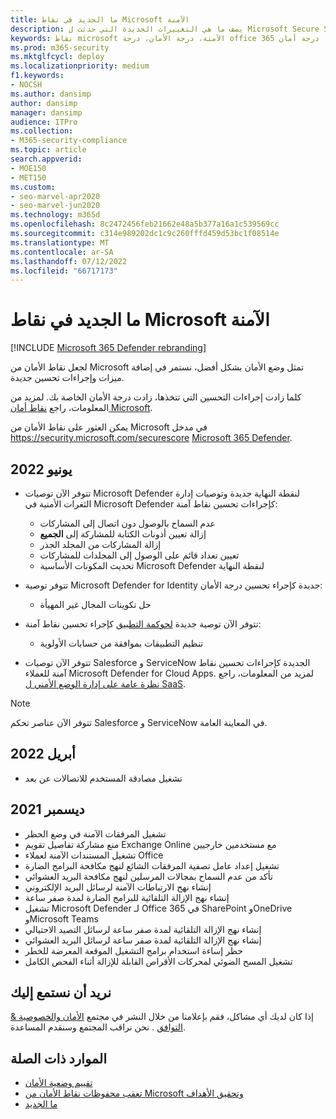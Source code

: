 ```yaml
---
title: ما الجديد في نقاط Microsoft الآمنة
description: يصف ما هي التغييرات الجديدة التي حدثت ل Microsoft Secure Score في مدخل Microsoft 365 Defender.
keywords: نقاط microsoft الآمنة، درجة الأمان، درجة office 365 الآمنة، درجة أمان microsoft، مدخل Microsoft 365 Defender
ms.prod: m365-security
ms.mktglfcycl: deploy
ms.localizationpriority: medium
f1.keywords:
- NOCSH
ms.author: dansimp
author: dansimp
manager: dansimp
audience: ITPro
ms.collection:
- M365-security-compliance
ms.topic: article
search.appverid:
- MOE150
- MET150
ms.custom:
- seo-marvel-apr2020
- seo-marvel-jun2020
ms.technology: m365d
ms.openlocfilehash: 8c2472456feb21662e48a5b377a16a1c539569cc
ms.sourcegitcommit: c314e989202dc1c9c260fffd459d53bc1f08514e
ms.translationtype: MT
ms.contentlocale: ar-SA
ms.lasthandoff: 07/12/2022
ms.locfileid: "66717173"
---
```

# <a name="whats-new-in-microsoft-secure-score"></a>ما الجديد في نقاط Microsoft الآمنة

[!INCLUDE [Microsoft 365 Defender rebranding](../includes/microsoft-defender.md)]

لجعل نقاط الأمان من Microsoft تمثل وضع الأمان بشكل أفضل، نستمر في إضافة ميزات وإجراءات تحسين جديدة.

كلما زادت إجراءات التحسين التي تتخذها، زادت درجة الأمان الخاصة بك. لمزيد من المعلومات، راجع [نقاط أمان Microsoft](microsoft-secure-score.md).

يمكن العثور على نقاط الأمان من Microsoft في مدخل https://security.microsoft.com/securescore [Microsoft 365 Defender](microsoft-365-defender-portal.md).

## <a name="june-2022"></a>يونيو 2022

- تتوفر الآن توصيات Microsoft Defender لنقطة النهاية جديدة وتوصيات إدارة الثغرات الأمنية في Microsoft Defender كإجراءات تحسين نقاط آمنة:

  - عدم السماح بالوصول دون اتصال إلى المشاركات
  - إزالة تعيين أذونات الكتابة للمشاركة إلى **الجميع**
  - إزالة المشاركات من المجلد الجذر
  - تعيين تعداد قائم على الوصول إلى المجلدات للمشاركات
  - تحديث المكونات الأساسية Microsoft Defender لنقطة النهاية

- تتوفر توصية Microsoft Defender for Identity جديدة كإجراء تحسين درجة الأمان:

  - حل تكوينات المجال غير المهيأة

- تتوفر الآن توصية جديدة [لحوكمة التطبيق](/defender-cloud-apps/app-governance-manage-app-governance) كإجراء تحسين نقاط آمنة:

  - تنظيم التطبيقات بموافقة من حسابات الأولوية

- تتوفر الآن توصيات Salesforce و ServiceNow الجديدة كإجراءات تحسين نقاط آمنة للعملاء Microsoft Defender for Cloud Apps. لمزيد من المعلومات، راجع [نظرة عامة على إدارة الوضع الأمني ل SaaS](https://aka.ms/saas_security_posture_management).

>[!Note]
>تتوفر الآن عناصر تحكم Salesforce و ServiceNow في المعاينة العامة.

## <a name="april-2022"></a>أبريل 2022

- تشغيل مصادقة المستخدم للاتصالات عن بعد

## <a name="december-2021"></a>ديسمبر 2021

- تشغيل المرفقات الآمنة في وضع الحظر
- منع مشاركة تفاصيل تقويم Exchange Online مع مستخدمين خارجيين
- تشغيل المستندات الآمنة لعملاء Office
- تشغيل إعداد عامل تصفية المرفقات الشائع لنهج مكافحة البرامج الضارة
- تأكد من عدم السماح بمجالات المرسلين لنهج مكافحة البريد العشوائي
- إنشاء نهج الارتباطات الآمنة لرسائل البريد الإلكتروني
- إنشاء نهج الإزالة التلقائية للبرامج الضارة لمدة صفر ساعة
- تشغيل Microsoft Defender لـ Office 365 في SharePoint وOneDrive وMicrosoft Teams
- إنشاء نهج الإزالة التلقائية لمدة صفر ساعة لرسائل التصيد الاحتيالي
- إنشاء نهج الإزالة التلقائية لمدة صفر ساعة لرسائل البريد العشوائي
- حظر إساءة استخدام برامج التشغيل الموقعة المعرضة للخطر
- تشغيل المسح الضوئي لمحركات الأقراص القابلة للإزالة أثناء الفحص الكامل

## <a name="we-want-to-hear-from-you"></a>نريد أن نستمع إليك

إذا كان لديك أي مشاكل، فقم بإعلامنا من خلال النشر في مجتمع [الأمان والخصوصية & التوافق](https://techcommunity.microsoft.com/t5/Security-Privacy-Compliance/bd-p/security_privacy) . نحن نراقب المجتمع وسنقدم المساعدة.

## <a name="related-resources"></a>الموارد ذات الصلة

- [تقييم وضعية الأمان](microsoft-secure-score-improvement-actions.md)
- [تعقب محفوظات نقاط الأمان من Microsoft وتحقيق الأهداف](microsoft-secure-score-history-metrics-trends.md)
- [ما الجديد](microsoft-secure-score-whats-coming.md)
